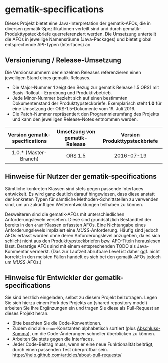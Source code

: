 # gematik-specifications

Dieses Projekt bietet eine Java-Interpretation der gematik-AFOs, die in diversen gematik-Spezifikationen verteilt sind und durch gematik-Produkttypsteckbriefe querreferenziert werden. Die Umsetzung unterteilt die AFOs in jeweilige Namensräume (Java-Packages) und bietet global entsprechende API-Typen (Interfaces) an.

## Versionierung / Release-Umsetzung

Die Versionsnummern der einzelnen Releases referenzieren einen jeweiligen Stand eines gematik-Releases.
- Die Major-Nummer **1** zeigt den Bezug zur gematik Release 1.5 ORS1 mit Basis-Rollout – Erprobung und Produktivbetrieb.
- Jede Minor-Nummer bezieht sich auf einen bestimmten Dokumentenstand der Produkttypsteckbriefe. Exemplarisch steht **1.0** für eine Umsetzung der ORS-1.5-Dokumente vom 19. Juli 2016.
- Die Patch-Nummer repräsentiert den Programmierumfang des Projekts und kann den jeweiligen Release-Notes entnommen werden. 

| Version gematik-specifications |                              Umsetzung von gematik-Release                             |                                           Version Produkttypsteckbriefe                                          |
|:------------------------------:|:--------------------------------------------------------------------------------------:|:----------------------------------------------------------------------------------------------------------------:|
| 1.0.* (Master-Branch)          | [ORS 1.5](http://www.gematik.de/cms/de/spezifikation/release_1_5_ors1/release_1_5.jsp) | [2016-07-19](http://www.gematik.de/cms/media/dokumente/ors1_release_1_5/ORS1_Produkttypsteckbriefe_20160719.zip) |

## Hinweise für Nutzer der gematik-specifications

Sämtliche konkreten Klassen sind stets gegen passende Interfaces entwickelt. Es wird ganz deutlich darauf hingewiesen, dass diese anstatt der konkreten Typen für sämtliche Methoden-Schnittstellen zu verwenden sind, um an zukünftigen Weiterentwicklungen teilhaben zu können.

Desweiteren sind die gematik-AFOs mit unterschiedlichen Anforderungsleveln versehen. Diese sind grundsätzlich Bestandteil der bereits in den `enum`-Klassen erfassten AFOs. Eine Nichtangabe eines Anforderungslevels impliziert eine *MUSS*-Anforderung. Häufig sind jedoch AFOs erfasst worden ohne deren Anforderungslevel anzugeben, da es sich schlicht nicht aus den Produkttypsteckbriefen bzw. AFO-Titeln herauslesen lässt. Derartige AFOs sind mit einem entsprechenden TODO als Java-Kommentar vermerkt. (Das zur Laufzeit abrufbare Level ist daher ggf. nicht korrekt; In den meisten Fällen handelt es sich bei den gematik-AFOs jedoch um *MUSS*-AFOs.)

## Hinweise für Entwickler der gematik-specifications

Sie sind herzlich eingeladen, selbst zu diesem Projekt beizutragen. Legen Sie sich hierzu einem Fork des Projekts an (shared repository model) arbeiten Sie Ihre Ergänzungen ein und tragen Sie diese als Pull-Request an dieses Projekt heran.
- Bitte beachten Sie die Code-Konventionen. 
- Zudem sind alle `enum`-Konstanten alphabetisch sortiert (plus [Abschluss-Komma](http://docs.oracle.com/javase/specs/jls/se8/html/jls-8.html#jls-8.9)), um die Code-Änderungen schneller überblicken zu können.
- Arbeiten Sie stets gegen die Interfaces.
- Jeder Code-Beitrag muss, wenn er eine neue Funktionalität beiträgt, durch einen passenden Test überprüfbar sein.
https://help.github.com/articles/about-pull-requests/
